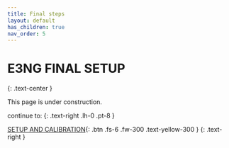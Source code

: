 ```yaml
---
title: Final steps
layout: default
has_children: true
nav_order: 5
---
```

# E3NG FINAL SETUP
{: .text-center }

This page is under construction.


continue to:
{: .text-right .lh-0 .pt-8 }

[SETUP AND CALIBRATION]{: .btn .fs-6 .fw-300 .text-yellow-300 }
{: .text-right }

[SETUP AND CALIBRATION]: https://rh3d.xyz/setup.html

